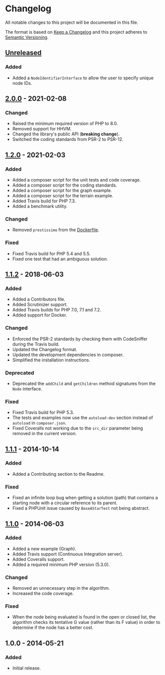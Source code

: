 # Changelog
All notable changes to this project will be documented in this file.

The format is based on [Keep a Changelog](https://keepachangelog.com/en/1.0.0/)
and this project adheres to [Semantic Versioning](https://semver.org/spec/v2.0.0.html).

## [Unreleased]
### Added
- Added a `NodeIdentifierInterface` to allow the user to specify unique node IDs.

## [2.0.0] - 2021-02-08
### Changed
- Raised the minimum required version of PHP to 8.0.
- Removed support for HHVM.
- Changed the library's public API (**breaking change**).
- Switched the coding standards from PSR-2 to PSR-12.

## [1.2.0] - 2021-02-03
### Added
- Added a composer script for the unit tests and code coverage.
- Added a composer script for the coding standards.
- Added a composer script for the graph example.
- Added a composer script for the terrain example.
- Added Travis build for PHP 7.3.
- Added a benchmark utility.

### Changed
- Removed `prestissimo` from the [Dockerfile](Dockerfile).

### Fixed
- Fixed Travis build for PHP 5.4 and 5.5.
- Fixed one test that had an ambiguous solution.

## [1.1.2] - 2018-06-03
### Added
- Added a Contributors file.
- Added Scrutinizer support.
- Added Travis builds for PHP 7.0, 7.1 and 7.2.
- Added support for Docker.

### Changed
- Enforced the PSR-2 standards by checking them with CodeSniffer during the Travis build.
- Updated the Changelog format.
- Updated the development dependencies in composer.
- Simplified the installation instructions.

### Deprecated
- Deprecated the `addChild` and `getChildren` method signatures from the `Node` interface.

### Fixed
- Fixed Travis build for PHP 5.3.
- The tests and examples now use the `autoload-dev` section instead of `autoload` in `composer.json`.
- Fixed Coveralls not working due to the `src_dir` parameter being removed in the current version.

## [1.1.1] - 2014-10-14
### Added
- Added a Contributing section to the Readme.

### Fixed
- Fixed an infinite loop bug when getting a solution (path) that contains a starting node with a circular reference to its parent.
- Fixed a PHPUnit issue caused by `BaseAStarTest` not being abstract.

## [1.1.0] - 2014-06-03
### Added
- Added a new example (Graph).
- Added Travis support (Continuous Integration server).
- Added Coveralls support.
- Added a required minimum PHP version (5.3.0).

### Changed
- Removed an unnecessary step in the algorithm.
- Increased the code coverage.

### Fixed
- When the node being evaluated is found in the open or closed list, the algorithm checks its tentative G value (rather than its F value) in order to determine if the node has a better cost.

## 1.0.0 - 2014-05-21
### Added
- Initial release.

[Unreleased]: https://github.com/jmgq/php-a-star/compare/v2.0.0...HEAD
[2.0.0]: https://github.com/jmgq/php-a-star/compare/v1.2.0...v2.0.0
[1.2.0]: https://github.com/jmgq/php-a-star/compare/v1.1.2...v1.2.0
[1.1.2]: https://github.com/jmgq/php-a-star/compare/v1.1.1...v1.1.2
[1.1.1]: https://github.com/jmgq/php-a-star/compare/v1.1.0...v1.1.1
[1.1.0]: https://github.com/jmgq/php-a-star/compare/v1.0.0...v1.1.0
